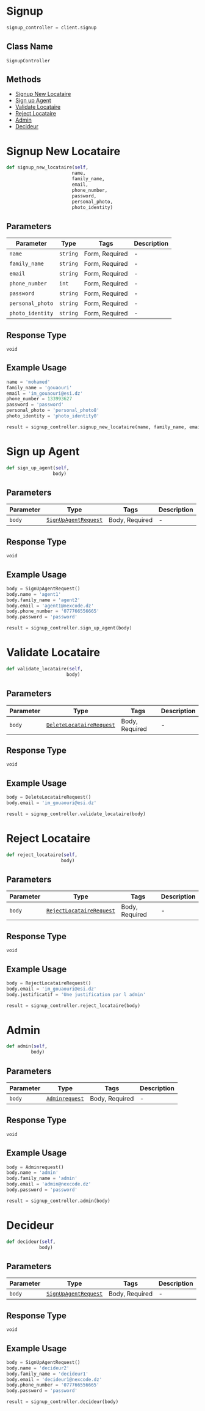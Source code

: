 # Signup

```python
signup_controller = client.signup
```

## Class Name

`SignupController`

## Methods

* [Signup New Locataire](../../doc/controllers/signup.md#signup-new-locataire)
* [Sign up Agent](../../doc/controllers/signup.md#sign-up-agent)
* [Validate Locataire](../../doc/controllers/signup.md#validate-locataire)
* [Reject Locataire](../../doc/controllers/signup.md#reject-locataire)
* [Admin](../../doc/controllers/signup.md#admin)
* [Decideur](../../doc/controllers/signup.md#decideur)


# Signup New Locataire

```python
def signup_new_locataire(self,
                        name,
                        family_name,
                        email,
                        phone_number,
                        password,
                        personal_photo,
                        photo_identity)
```

## Parameters

| Parameter | Type | Tags | Description |
|  --- | --- | --- | --- |
| `name` | `string` | Form, Required | - |
| `family_name` | `string` | Form, Required | - |
| `email` | `string` | Form, Required | - |
| `phone_number` | `int` | Form, Required | - |
| `password` | `string` | Form, Required | - |
| `personal_photo` | `string` | Form, Required | - |
| `photo_identity` | `string` | Form, Required | - |

## Response Type

`void`

## Example Usage

```python
name = 'mohamed'
family_name = 'gouaouri'
email = 'im_gouaouri@esi.dz'
phone_number = 133993627
password = 'password'
personal_photo = 'personal_photo8'
photo_identity = 'photo_identity0'

result = signup_controller.signup_new_locataire(name, family_name, email, phone_number, password, personal_photo, photo_identity)
```


# Sign up Agent

```python
def sign_up_agent(self,
                 body)
```

## Parameters

| Parameter | Type | Tags | Description |
|  --- | --- | --- | --- |
| `body` | [`SignUpAgentRequest`](../../doc/models/sign-up-agent-request.md) | Body, Required | - |

## Response Type

`void`

## Example Usage

```python
body = SignUpAgentRequest()
body.name = 'agent1'
body.family_name = 'agent2'
body.email = 'agent1@nexcode.dz'
body.phone_number = '077766556665'
body.password = 'password'

result = signup_controller.sign_up_agent(body)
```


# Validate Locataire

```python
def validate_locataire(self,
                      body)
```

## Parameters

| Parameter | Type | Tags | Description |
|  --- | --- | --- | --- |
| `body` | [`DeleteLocataireRequest`](../../doc/models/delete-locataire-request.md) | Body, Required | - |

## Response Type

`void`

## Example Usage

```python
body = DeleteLocataireRequest()
body.email = 'im_gouaouri@esi.dz'

result = signup_controller.validate_locataire(body)
```


# Reject Locataire

```python
def reject_locataire(self,
                    body)
```

## Parameters

| Parameter | Type | Tags | Description |
|  --- | --- | --- | --- |
| `body` | [`RejectLocataireRequest`](../../doc/models/reject-locataire-request.md) | Body, Required | - |

## Response Type

`void`

## Example Usage

```python
body = RejectLocataireRequest()
body.email = 'im_gouaouri@esi.dz'
body.justificatif = 'Une justification par l admin'

result = signup_controller.reject_locataire(body)
```


# Admin

```python
def admin(self,
         body)
```

## Parameters

| Parameter | Type | Tags | Description |
|  --- | --- | --- | --- |
| `body` | [`Adminrequest`](../../doc/models/adminrequest.md) | Body, Required | - |

## Response Type

`void`

## Example Usage

```python
body = Adminrequest()
body.name = 'admin'
body.family_name = 'admin'
body.email = 'admin@nexcode.dz'
body.password = 'password'

result = signup_controller.admin(body)
```


# Decideur

```python
def decideur(self,
            body)
```

## Parameters

| Parameter | Type | Tags | Description |
|  --- | --- | --- | --- |
| `body` | [`SignUpAgentRequest`](../../doc/models/sign-up-agent-request.md) | Body, Required | - |

## Response Type

`void`

## Example Usage

```python
body = SignUpAgentRequest()
body.name = 'decideur2'
body.family_name = 'decideur1'
body.email = 'decideur1@nexcode.dz'
body.phone_number = '077766556665'
body.password = 'password'

result = signup_controller.decideur(body)
```

